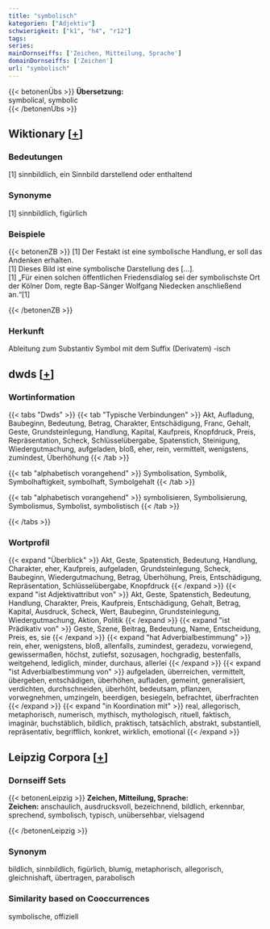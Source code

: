 ```yaml
---
title: "symbolisch"
kategorien: ["Adjektiv"]
schwierigkeit: ["k1", "h4", "r12"]
tags:
series:
mainDornseiffs: ['Zeichen, Mitteilung, Sprache']
domainDornseiffs: ['Zeichen']
url: "symbolisch"
---
```


{{< betonenÜbs >}}
**Übersetzung:**  
symbolical, symbolic  
{{< /betonenÜbs >}}

## Wiktionary [[+](https://de.wiktionary.org/wiki/symbolisch)]

### Bedeutungen
[1] sinnbildlich, ein Sinnbild darstellend oder enthaltend  

### Synonyme
[1] sinnbildlich, figürlich  

### Beispiele
{{< betonenZB >}}
[1] Der Festakt ist eine symbolische Handlung, er soll das Andenken erhalten.  
[1] Dieses Bild ist eine symbolische Darstellung des […].  
[1] „Für einen solchen öffentlichen Friedensdialog sei der symbolischste Ort der Kölner Dom, regte Bap-Sänger Wolfgang Niedecken anschließend an.“[1]  

{{< /betonenZB >}}
### Herkunft
Ableitung zum Substantiv Symbol mit dem Suffix (Derivatem) -isch  



## dwds [[+](https://www.dwds.de/wb/symbolisch)]

### Wortinformation
{{< tabs "Dwds" >}}
{{< tab "Typische Verbindungen" >}}
Akt, Aufladung, Baubeginn, Bedeutung, Betrag, Charakter, Entschädigung, Franc, Gehalt, Geste, Grundsteinlegung, Handlung, Kapital, Kaufpreis, Knopfdruck, Preis, Repräsentation, Scheck, Schlüsselübergabe, Spatenstich, Steinigung, Wiedergutmachung, aufgeladen, bloß, eher, rein, vermittelt, wenigstens, zumindest, Überhöhung
{{< /tab >}}

{{< tab "alphabetisch vorangehend" >}}
Symbolisation, Symbolik, Symbolhaftigkeit, symbolhaft, Symbolgehalt
{{< /tab >}}

{{< tab "alphabetisch vorangehend" >}}
symbolisieren, Symbolisierung, Symbolismus, Symbolist, symbolistisch
{{< /tab >}}

{{< /tabs >}}

### Wortprofil
{{< expand "Überblick" >}} Akt, Geste, Spatenstich, Bedeutung, Handlung, Charakter, eher, Kaufpreis, aufgeladen, Grundsteinlegung, Scheck, Baubeginn, Wiedergutmachung, Betrag, Überhöhung, Preis, Entschädigung, Repräsentation, Schlüsselübergabe, Knopfdruck {{< /expand >}}
{{< expand "ist Adjektivattribut von" >}} Akt, Geste, Spatenstich, Bedeutung, Handlung, Charakter, Preis, Kaufpreis, Entschädigung, Gehalt, Betrag, Kapital, Ausdruck, Scheck, Wert, Baubeginn, Grundsteinlegung, Wiedergutmachung, Aktion, Politik {{< /expand >}}
{{< expand "ist Prädikativ von" >}} Geste, Szene, Beitrag, Bedeutung, Name, Entscheidung, Preis, es, sie {{< /expand >}}
{{< expand "hat Adverbialbestimmung" >}} rein, eher, wenigstens, bloß, allenfalls, zumindest, geradezu, vorwiegend, gewissermaßen, höchst, zutiefst, sozusagen, hochgradig, bestenfalls, weitgehend, lediglich, minder, durchaus, allerlei {{< /expand >}}
{{< expand "ist Adverbialbestimmung von" >}} aufgeladen, überreichen, vermittelt, übergeben, entschädigen, überhöhen, aufladen, gemeint, generalisiert, verdichten, durchschneiden, überhöht, bedeutsam, pflanzen, vorwegnehmen, umzingeln, beerdigen, besiegeln, befrachtet, überfrachten {{< /expand >}}
{{< expand "in Koordination mit" >}} real, allegorisch, metaphorisch, numerisch, mythisch, mythologisch, rituell, faktisch, imaginär, buchstäblich, bildlich, praktisch, tatsächlich, abstrakt, substantiell, repräsentativ, begrifflich, konkret, wirklich, emotional {{< /expand >}}

## Leipzig Corpora [[+](https://corpora.uni-leipzig.de/en/res?word=symbolisch&corpusId=deu_newscrawl-public_2018)]

### Dornseiff Sets
{{< betonenLeipzig >}}
**Zeichen, Mitteilung, Sprache:**  
**Zeichen:** anschaulich, ausdrucksvoll, bezeichnend, bildlich, erkennbar, sprechend, symbolisch, typisch, unübersehbar, vielsagend  

{{< /betonenLeipzig >}}

### Synonym
bildlich, sinnbildlich, figürlich, blumig, metaphorisch, allegorisch, gleichnishaft, übertragen, parabolisch


### Similarity based on Cooccurrences
symbolische, offiziell

